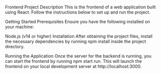 Frontend Project
Description
This is the frontend of a web application built using React. Follow the instructions below to set up and run the project.

Getting Started
Prerequisites
Ensure you have the following installed on your machine:

Node.js (v14 or higher)
Installation
After obtaining the project files, install the necessary dependencies by running npm install inside the project directory.

Running the Application
Once the server for the backend is running, you can start the frontend by running npm start run. This will launch the frontend on your local development server at http://localhost:3000.

